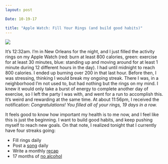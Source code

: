 ```yaml
---
layout: post

Date: 10-19-17

title: "Apple Watch: Fill Your Rings (and build good habits)"
---
```


![][image-1]

It’s 12:32am. I’m in New Orleans for the night, and I just filled the activity rings on my Apple Watch (red: burn at least 800 calories, green: exercise for at least 30 minutes, blue: standing up and moving around for at least 1 minute during 12 different hours in the day). I had until midnight to reach 800 calories. I ended up burning over 200 in that last hour. Before then, I was stressing, thinking I would break my ongoing streak. There I was, in a neighborhood I’m not used to, but had nothing but the rings on my mind. I knew it would only take a burst of energy to complete another day of exercise, so I left the party I was with, and went for a run to accomplish this. It’s weird and rewarding at the same time. At about 11:56pm, I received the notification: *Congratulations! You filled all of your rings, 19 days in a row.*

It feels good to know how important my health is to me now, and I feel like this is just the beginning. I want to build good habits, and keep pushing myself to reach new goals. On that note, I realized tonight that I currently have four streaks going:

- Fill rings daily
- Post a [song][1] daily
- Write a monthly [recap][2]
- 17 months of [no alcohol][3]

[1]:	/loop
[2]:	http://nashp.com/tagged/about-2017
[3]:	http://nashp.com/one-year-no-alcohol-complete

[image-1]:	https://dl.dropboxusercontent.com/s/xuxobbtkv2l6dun/IMG_0664.PNG